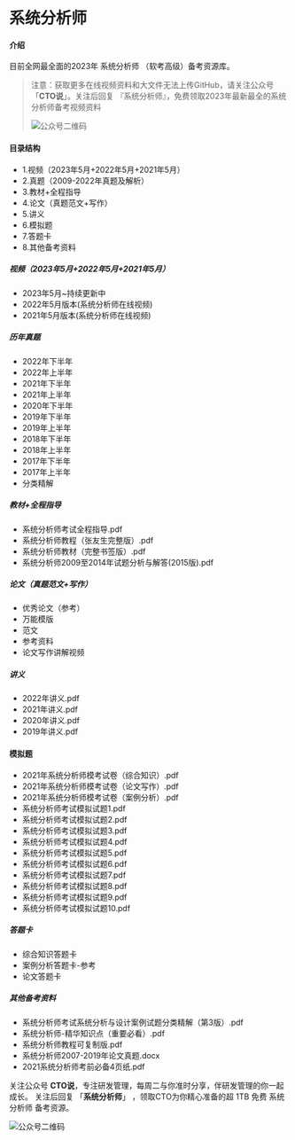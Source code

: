 # 系统分析师

#### 介绍
目前全网最全面的2023年 系统分析师 （软考高级）备考资源库。

> 注意：获取更多在线视频资料和大文件无法上传GitHub，请关注公众号「**CTO说**」。关注后回复  『系统分析师』，免费领取2023年最新最全的系统分析师备考视频资料
>
> ![公众号二维码](https://cdn-static.uoko.com/qrcode.jpg)


#### 目录结构
 - 1.视频（2023年5月+2022年5月+2021年5月）
 - 2.真题（2009-2022年真题及解析）
 - 3.教材+全程指导
 - 4.论文（真题范文+写作）
 - 5.讲义
 - 6.模拟题
 - 7.答题卡
 - 8.其他备考资料

##### 视频（2023年5月+2022年5月+2021年5月）
 - 2023年5月~持续更新中
 - 2022年5月版本(系统分析师在线视频)
 - 2021年5月版本(系统分析师在线视频)
 

##### 历年真题
 - 2022年下半年
 - 2022年上半年
 - 2021年下半年
 - 2021年上半年
 - 2020年下半年
 - 2019年下半年
 - 2019年上半年
 - 2018年下半年
 - 2018年上半年
 - 2017年下半年
 - 2017年上半年
 - 分类精解
   
##### 教材+全程指导
 - 系统分析师考试全程指导.pdf
 - 系统分析师教程（张友生完整版）.pdf
 - 系统分析师教材（完整书签版）.pdf
 - 系统分析师2009至2014年试题分析与解答(2015版).pdf
 
##### 论文（真题范文+写作）
 - 优秀论文（参考）
 - 万能模版
 - 范文
 - 参考资料
 - 论文写作讲解视频
 
##### 讲义
 - 2022年讲义.pdf
 - 2021年讲义.pdf
 - 2020年讲义.pdf
 - 2019年讲义.pdf
 
#### 模拟题
 - 2021年系统分析师模考试卷（综合知识）.pdf
 - 2021年系统分析师模考试卷（论文写作）.pdf
 - 2021年系统分析师模考试卷（案例分析）.pdf
 - 系统分析师考试模拟试题1.pdf
 - 系统分析师考试模拟试题2.pdf
 - 系统分析师考试模拟试题3.pdf
 - 系统分析师考试模拟试题4.pdf
 - 系统分析师考试模拟试题5.pdf
 - 系统分析师考试模拟试题6.pdf
 - 系统分析师考试模拟试题7.pdf
 - 系统分析师考试模拟试题8.pdf
 - 系统分析师考试模拟试题9.pdf
 - 系统分析师考试模拟试题10.pdf 

##### 答题卡
 - 综合知识答题卡
 - 案例分析答题卡-参考
 - 论文答题卡
 
##### 其他备考资料
 - 系统分析师考试系统分析与设计案例试题分类精解（第3版）.pdf
 - 系统分析师-精华知识点（重要必看）.pdf
 - 系统分析师教程可复制版.pdf
 - 系统分析师2007-2019年论文真题.docx
 - 2021系统分析师考前必备4页纸.pdf


关注公众号 **CTO说**，专注研发管理，每周二与你准时分享，伴研发管理的你一起成长。
关注后回复 「**系统分析师**」 ，领取CTO为你精心准备的超 1TB 免费 系统分析师 备考资源。


![公众号二维码](https://cdn-static.uoko.com/qrcode.jpg)
